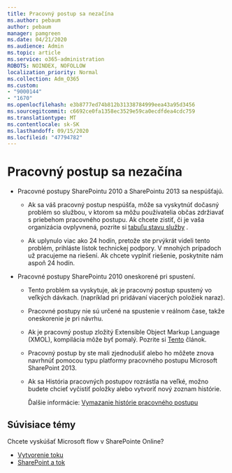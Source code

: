 ```yaml
---
title: Pracovný postup sa nezačína
ms.author: pebaum
author: pebaum
manager: pamgreen
ms.date: 04/21/2020
ms.audience: Admin
ms.topic: article
ms.service: o365-administration
ROBOTS: NOINDEX, NOFOLLOW
localization_priority: Normal
ms.collection: Adm_O365
ms.custom:
- "9000144"
- "1670"
ms.openlocfilehash: e3b8777ed74b812b31338784999eea43a95d3456
ms.sourcegitcommit: c6692ce0fa1358ec3529e59ca0ecdfdea4cdc759
ms.translationtype: MT
ms.contentlocale: sk-SK
ms.lasthandoff: 09/15/2020
ms.locfileid: "47794782"
---
```

# <a name="workflow-is-not-starting"></a>Pracovný postup sa nezačína

- Pracovné postupy SharePointu 2010 a SharePointu 2013 sa nespúšťajú.

    - Ak sa váš pracovný postup nespúšťa, môže sa vyskytnúť dočasný problém so službou, v ktorom sa môžu používatelia občas zdržiavať s priebehom pracovného postupu. Ak chcete zistiť, či je vaša organizácia ovplyvnená, pozrite si [tabuľu stavu služby](https:/admin.microsoft.com/AdminPortal/Home#/servicehealth) .

    - Ak uplynulo viac ako 24 hodín, pretože ste prvýkrát videli tento problém, prihláste lístok technickej podpory. V mnohých prípadoch už pracujeme na riešení. Ak chcete vyplniť riešenie, poskytnite nám aspoň 24 hodín.

- Pracovné postupy SharePointu 2010 oneskorené pri spustení.

    - Tento problém sa vyskytuje, ak je pracovný postup spustený vo veľkých dávkach. (napríklad pri pridávaní viacerých položiek naraz).

    - Pracovné postupy nie sú určené na spustenie v reálnom čase, takže oneskorenie je pri návrhu.

   -  Ak je pracovný postup zložitý Extensible Object Markup Language (XMOL), kompilácia môže byť pomalý. Pozrite si [Tento](https://support.microsoft.com//kb/3043697) článok.

    - Pracovný postup by ste mali zjednodušiť alebo ho môžete znova navrhnúť pomocou typu platformy pracovného postupu Microsoft SharePoint 2013.

    - Ak sa História pracovných postupov rozrástla na veľké, možno budete chcieť vyčistiť položky alebo vytvoriť nový zoznam histórie.

        Ďalšie informácie: [Vymazanie histórie pracovného postupu](https://blogs.technet.microsoft.com/marj/2015/08/07/sharepoint-2010-workflows-best-practice-purge-workflow-history-list-items/)


## <a name="related-topics"></a>Súvisiace témy
Chcete vyskúšať Microsoft flow v SharePointe Online?
- [Vytvorenie toku](https://support.office.com/article/Create-a-flow-for-a-list-or-library-in-SharePoint-Online-or-OneDrive-for-Business-a9c3e03b-0654-46af-a254-20252e580d01) 
- [SharePoint a tok](https://flow.microsoft.com/blog/sharepoint-and-flow/) 


